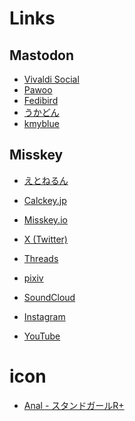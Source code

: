 # Links

## Mastodon

* [Vivaldi Social](https://social.vivaldi.net/@tsuruhito979)
* [Pawoo](https://pawoo.net/@Tsuruhito979)
* [Fedibird](https://fedibird.com/@Tsuruhito979)
* [うかどん](https://ukadon.shillest.net/@Tsuruhito979)
* [kmyblue](https://kmy.blue/@Tsuruhito979)

## Misskey

* [えとねるん](https://msk.ilnk.info/@tsuruhito979)
* [Calckey.jp](https://calckey.jp/@tsuruhito979)
* [Misskey.io](https://misskey.io/@tsuruhito979)

* [X  (Twitter)](https://twitter.com/Tsuruhito979)
* [Threads](https://www.threads.net/@tsuruhito979)
* [pixiv](https://www.pixiv.net/users/2509331)
* [SoundCloud](https://soundcloud.com/tsuruhito979)
* [Instagram](https://www.instagram.com/tsuruhito979)
* [YouTube](https://www.youtube.com/@tsuruhito979)

# icon

- [Anal - スタンドガールR+]( https://twitter.com/hutosi_ari_11 )

<!--
**tsuruhito979/tsuruhito979** is a ✨ _special_ ✨ repository because its `README.md` (this file) appears on your GitHub profile.

Here are some ideas to get you started:

- 🔭 I’m currently working on ...
- 🌱 I’m currently learning ...
- 👯 I’m looking to collaborate on ...
- 🤔 I’m looking for help with ...
- 💬 Ask me about ...
- 📫 How to reach me: ...
- 😄 Pronouns: ...
- ⚡ Fun fact: ...
-->
